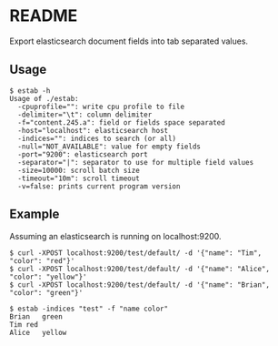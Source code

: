 README
======

Export elasticsearch document fields into tab separated values.

Usage
-----

    $ estab -h
    Usage of ./estab:
      -cpuprofile="": write cpu profile to file
      -delimiter="\t": column delimiter
      -f="content.245.a": field or fields space separated
      -host="localhost": elasticsearch host
      -indices="": indices to search (or all)
      -null="NOT_AVAILABLE": value for empty fields
      -port="9200": elasticsearch port
      -separator="|": separator to use for multiple field values
      -size=10000: scroll batch size
      -timeout="10m": scroll timeout
      -v=false: prints current program version

Example
-------

Assuming an elasticsearch is running on localhost:9200.

    $ curl -XPOST localhost:9200/test/default/ -d '{"name": "Tim", "color": "red"}'
    $ curl -XPOST localhost:9200/test/default/ -d '{"name": "Alice", "color": "yellow"}'
    $ curl -XPOST localhost:9200/test/default/ -d '{"name": "Brian", "color": "green"}'

    $ estab -indices "test" -f "name color"
    Brian   green
    Tim red
    Alice   yellow
